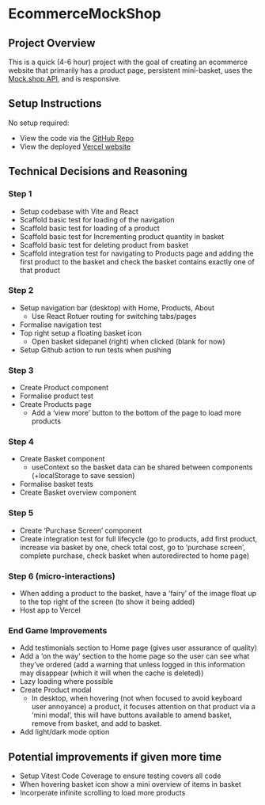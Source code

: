 # EcommerceMockShop

## Project Overview
This is a quick (4-6 hour) project with the goal of creating an ecommerce website that primarily has a product page, persistent mini-basket, uses the [Mock.shop API](https://mock.shop/), and is responsive.

## Setup Instructions
No setup required:
- View the code via the [GitHub Repo](https://github.com/HansKalsi/EcommerceMockShop)
- View the deployed [Vercel website]()

## Technical Decisions and Reasoning
### Step 1
- Setup codebase with Vite and React
- Scaffold basic test for loading of the navigation
- Scaffold basic test for loading of a product
- Scaffold basic test for Incrementing product quantity in basket
- Scaffold basic test for deleting product from basket
- Scaffold integration test for navigating to Products page and adding the first product to the basket and check the basket contains exactly one of that product
### Step 2
- Setup navigation bar (desktop) with Home, Products, About
    - Use React Rotuer routing for switching tabs/pages
- Formalise navigation test
- Top right setup a floating basket icon
    - Open basket sidepanel (right) when clicked (blank for now)
- Setup Github action to run tests when pushing
### Step 3
- Create Product component
- Formalise product test
- Create Products page
    - Add a ‘view more’ button to the bottom of the page to load more products
### Step 4
- Create Basket component
    - useContext so the basket data can be shared between components (+localStorage to save session)
- Formalise basket tests
- Create Basket overview component
### Step 5
- Create ‘Purchase Screen’ component
- Create integration test for full lifecycle (go to products, add first product, increase via basket by one, check total cost, go to ‘purchase screen’, complete purchase, check basket when autoredirected to home page)
### Step 6 (micro-interactions)
- When adding a product to the basket, have a ‘fairy’ of the image float up to the top right of the screen (to show it being added)
- Host app to Vercel
### End Game Improvements
- Add testimonials section to Home page (gives user assurance of quality)
- Add a ‘on the way’ section to the home page so the user can see what they’ve ordered (add a warning that unless logged in this information may disappear (which it will when the cache is deleted))
- Lazy loading where possible
- Create Product modal
    - In desktop, when hovering (not when focused to avoid keyboard user annoyance) a product, it focuses attention on that product via a ‘mini modal’, this will have buttons available to amend basket, remove from basket, and add to basket.
- Add light/dark mode option

## Potential improvements if given more time
- Setup Vitest Code Coverage to ensure testing covers all code
- When hovering basket icon show a mini overview of items in basket
- Incorperate infinite scrolling to load more products